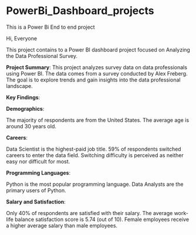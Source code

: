 # PowerBi_Dashboard_projects
This is a Power Bi End to end project


Hi, Everyone

This project contains to a Power BI dashboard project focused on Analyzing the Data Professional Survey.

**Project Summary**:
This project analyzes survey data on data professionals using Power BI.
The data comes from a survey conducted by Alex Freberg.
The goal is to explore trends and gain insights into the data professional landscape.

**Key Findings**:

**Demographics**:

The majority of respondents are from the United States.
The average age is around 30 years old.

**Careers**:

Data Scientist is the highest-paid job title.
59% of respondents switched careers to enter the data field.
Switching difficulty is perceived as neither easy nor difficult for most.

**Programming Languages**:

Python is the most popular programming language.
Data Analysts are the primary users of Python.

**Salary and Satisfaction**:

Only 40% of respondents are satisfied with their salary.
The average work-life balance satisfaction score is 5.74 (out of 10).
Female employees receive a higher average salary than male employees.
